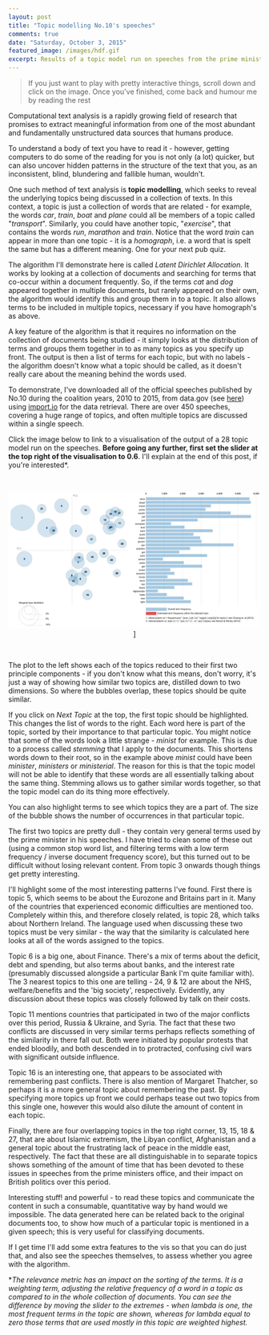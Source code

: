 ```yaml
---
layout: post
title: "Topic modelling No.10's speeches"
comments: true
date: "Saturday, October 3, 2015"
featured_image: /images/hdf.gif
excerpt: Results of a topic model run on speeches from the prime ministers office during the coalition years.
---
```


> If you just want to play with pretty interactive things, scroll down and click on the image. Once you've finished, come back and humour me by reading the rest

Computational text analysis is a rapidly growing field of research that promises to extract meaningful information from one of the most abundant and fundamentally unstructured data sources that humans produce.

To understand a body of text you have to read it - however, getting computers to do some of the reading for you is not only (a lot) quicker, but can also uncover hidden patterns in the structure of the text that you, as an inconsistent, blind, blundering and fallible human, wouldn't.

One such method of text analysis is **topic modelling**, which seeks to reveal the underlying topics being discussed in a collection of texts. In this context, a topic is just a collection of words that are related - for example, the words *car*, *train*, *boat* and *plane* could all be members of a topic called "*transport*". Similarly, you could have another topic, "*exercise*", that contains the words *run*, *marathon* and *train*. Notice that the word *train* can appear in more than one topic - it is a *homograph*, i.e. a word that is spelt the same but has a different meaning. One for your next pub quiz.

The algorithm I'll demonstrate here is called *Latent Dirichlet Allocation*. It works by looking at a collection of documents and searching for terms that co-occur within a document frequently. So, if the terms *cat* and *dog* appeared together in multiple documents, but rarely appeared on their own, the algorithm would identify this and group them in to a topic. It also allows terms to be included in multiple topics, necessary if you have homograph's as above.

A key feature of the algorithm is that it requires no information on the collection of documents being studied - it simply looks at the distribution of terms and groups them together in to as many topics as you specify up front. The output is then a list of terms for each topic, but with no labels - the algorithm doesn't know what a topic should be called, as it doesn't really care about the meaning behind the words used.

To demonstrate, I've downloaded all of the official speeches published by No.10 during the coalition years, 2010 to 2015, from data.gov (see <a href="https://www.gov.uk/government/announcements?keywords=&announcement_type_option=speeches&topics%5B%5D=all&departments%5B%5D=prime-ministers-office-10-downing-street" target="_blank">here</a>) using <a href="https://www.import.io" target="_blank">import.io</a> for the data retrieval. There are over 450 speeches, covering a huge range of topics, and often multiple topics are discussed within a single speech.

Click the image below to link to a visualisation of the output of a 28 topic model run on the speeches. **Before going any further, first set the slider at the top right of the visualisation to 0.6**. I'll explain at the end of this post, if you're interested*.

<br><center>
<a href="https://polyphant.shinyapps.io/speech-analysis" target="_blank">![speech-topic-model](/images/topic-model-speeches.png)]</a>
</center><br>


The plot to the left shows each of the topics reduced to their first two principle components - if you don't know what this means, don't worry, it's just a way of showing how similar two topics are, distilled down to two dimensions. So where the bubbles overlap, these topics should be quite similar.

If you click on *Next Topic* at the top, the first topic should be highlighted. This changes the list of words to the right. Each word here is part of the topic, sorted by their importance to that particular topic. You might notice that some of the words look a little strange - *minist* for example. This is due to a process called *stemming* that I apply to the documents. This shortens words down to their root, so in the example above *minist* could have been *minister*, *ministers* or *ministerial*. The reason for this is that the topic model will not be able to identify that these words are all essentially talking about the same thing. Stemming allows us to gather similar words together, so that the topic model can do its thing more effectively.

You can also highlight terms to see which topics they are a part of. The size of the bubble shows the number of occurrences in that particular topic.

The first two topics are pretty dull - they contain very general terms used by the prime minister in his speeches. I have tried to clean some of these out (using a common stop word list, and filtering terms with a low term frequency / inverse document frequency score), but this turned out to be difficult without losing relevant content. From topic 3 onwards though things get pretty interesting.

I'll highlight some of the most interesting patterns I've found. First there is topic 5, which seems to be about the Eurozone and Britains part in it. Many of the countries that experienced economic difficulties are mentioned too. Completely within this, and therefore closely related, is topic 28, which talks about Northern Ireland. The language used when discussing these two topics must be very similar - the way that the similarity is calculated here looks at all of the words assigned to the topics.

Topic 6 is a big one, about Finance. There's a mix of terms about the deficit, debt and spending, but also terms about banks, and the interest rate (presumably discussed alongside a particular Bank I'm quite familiar with). The 3 nearest topics to this one are telling - 24, 9 & 12 are about the NHS, welfare/benefits and the 'big society', respectively. Evidently, any discussion about these topics was closely followed by talk on their costs.

Topic 11 mentions countries that participated in two of the major conflicts over this period, Russia & Ukraine, and Syria. The fact that these two conflicts are discussed in very similar terms perhaps reflects something of the similarity in there fall out. Both were initiated by popular protests that ended bloodily, and both descended in to protracted, confusing civil wars with significant outside influence.

Topic 16 is an interesting one, that appears to be associated with remembering past conflicts. There is also mention of Margaret Thatcher, so perhaps it is a more general topic about remembering the past. By specifying more topics up front we could perhaps tease out two topics from this single one, however this would also dilute the amount of content in each topic.

Finally, there are four overlapping topics in the top right corner, 13, 15, 18 & 27, that are about Islamic extremism, the Libyan conflict, Afghanistan and a general topic about the frustrating lack of peace in the middle east, respectively. The fact that these are all distinguishable in to separate topics shows something of the amount of time that has been devoted to these issues in speeches from the prime ministers office, and their impact on British politics over this period.

Interesting stuff! and powerful - to read these topics and communicate the content in such a consumable, quantitative way by hand would we impossible. The data generated here can be related back to the original documents too, to show how much of a particular topic is mentioned in a given speech; this is very useful for classifying documents.

If I get time I'll add some extra features to the vis so that you can do just that, and also see the speeches themselves, to assess whether you agree with the algorithm. 

**The relevance metric has an impact on the sorting of the terms. It is a weighting term, adjusting the relative frequency of a word in a topic as compared to in the whole collection of documents. You can see the difference by moving the slider to the extremes - when lambda is one, the most frequent terms in the topic are shown, whereas for lambda equal to zero those terms that are used mostly in this topic are weighted highest.*

